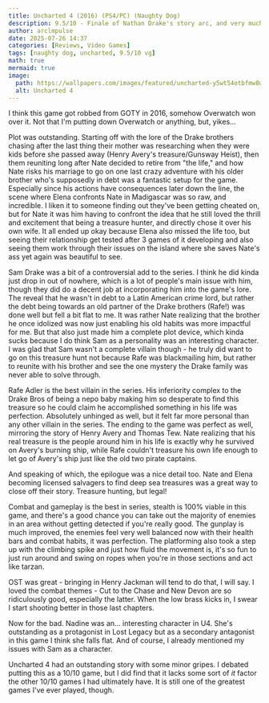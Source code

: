 ```yaml
---
title: Uncharted 4 (2016) (PS4/PC) (Naughty Dog)
description: 9.5/10 - Finale of Nathan Drake's story arc, and very much the best game in the series.
author: arclmpulse
date: 2025-07-26 14:37
categories: [Reviews, Video Games]
tags: [naughty dog, uncharted, 9.5/10 vg]
math: true
mermaid: true
image:
  path: https://wallpapers.com/images/featured/uncharted-y5wt54otbfmw8wxy.jpg
  alt: Uncharted 4
---
```


I think this game got robbed from GOTY in 2016, somehow Overwatch won over it. Not that I'm putting down Overwatch or anything, but, yikes...

Plot was outstanding. Starting off with the lore of the Drake brothers chasing after the last thing their mother was researching when they were kids before she passed away (Henry Avery's treasure/Gunsway Heist), then them reuniting long after Nate decided to retire from "the life," and how Nate risks his marriage to go on one last crazy adventure with his older brother who's supposedly in debt was a fantastic setup for the game. Especially since his actions have consequences later down the line, the scene where Elena confronts Nate in Madigascar was so raw, and incredible. I liken it to someone finding out they've been getting cheated on, but for Nate it was him having to confront the idea that he still loved the thrill and excitement that being a treasure hunter, and directly chose it over his own wife. It all ended up okay because Elena also missed the life too, but seeing their relationship get tested after 3 games of it developing and also seeing them work through their issues on the island where she saves Nate's ass yet again was beautiful to see.

Sam Drake was a bit of a controversial add to the series. I think he did kinda just drop in out of nowhere, which is a lot of people's main issue with him, though they did do a decent job at incorporating him into the game's lore. The reveal that he wasn't in debt to a Latin American crime lord, but rather the debt being towards an old partner of the Drake brothers (Rafe!) was done well but fell a bit flat to me. It was rather Nate realizing that the brother he once idolized was now just enabling his old habits was more impactful for me. But that also just made him a complete plot device, which kinda sucks because I do think Sam as a personality was an interesting character. I was glad that Sam wasn't a complete villain though - he truly did want to go on this treasure hunt not because Rafe was blackmailing him, but rather to reunite with his brother and see the one mystery the Drake family was never able to solve through.

Rafe Adler is the best villain in the series. His inferiority complex to the Drake Bros of being a nepo baby making him so desperate to find this treasure so he could claim he accomplished something in his life was perfection. Absolutely unhinged as well, but it felt far more personal than any other villain in the series. The ending to the game was perfect as well, mirroring the story of Henry Avery and Thomas Tew. Nate realizing that his real treasure is the people around him in his life is exactly why he survived on Avery's burning ship, while Rafe couldn't treasure his own life enough to let go of Avery's ship just like the old two pirate captains.

And speaking of which, the epilogue was a nice detail too. Nate and Elena becoming licensed salvagers to find deep sea treasures was a great way to close off their story. Treasure hunting, but legal!

Combat and gameplay is the best in series, stealth is 100% viable in this game, and there's a good chance you can take out the majority of enemies in an area without getting detected if you're really good. The gunplay is much improved, the enemies feel very well balanced now with their health bars and combat habits, it was perfection. The platforming also took a step up with the climbing spike and just how fluid the movement is, it's so fun to just run around and swing on ropes when you're in those sections and act like tarzan.

OST was great - bringing in Henry Jackman will tend to do that, I will say. I loved the combat themes - Cut to the Chase and New Devon are so ridiculously good, especially the latter. When the low brass kicks in, I swear I start shooting better in those last chapters.

Now for the bad. Nadine was an... interesting character in U4. She's outstanding as a protagonist in Lost Legacy but as a secondary antagonist in this game I think she falls flat. And of course, I already mentioned my issues with Sam as a character.

Uncharted 4 had an outstanding story with some minor gripes. I debated putting this as a 10/10 game, but I did find that it lacks some sort of _it_ factor the other 10/10 games I had ultimately have. It is still one of the greatest games I've ever played, though.
